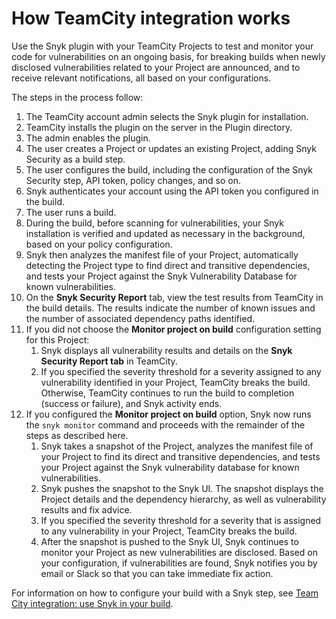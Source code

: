 # How TeamCity integration works

Use the Snyk plugin with your TeamCity Projects to test and monitor your code for vulnerabilities on an ongoing basis, for breaking builds when newly disclosed vulnerabilities related to your Project are announced, and to receive relevant notifications, all based on your configurations.

The steps in the process follow:

1. The TeamCity account admin selects the Snyk plugin for installation.
2. TeamCity installs the plugin on the server in the Plugin directory.
3. The admin enables the plugin.
4. The user creates a Project or updates an existing Project, adding Snyk Security as a build step.
5. The user configures the build, including the configuration of the Snyk Security step, API token, policy changes, and so on.
6. Snyk authenticates your account using the API token you configured in the build.
7. The user runs a build.
8. During the build, before scanning for vulnerabilities, your Snyk installation is verified and updated as necessary in the background, based on your policy configuration.
9. Snyk then analyzes the manifest file of your Project, automatically detecting the Project type to find direct and transitive dependencies, and tests your Project against the Snyk Vulnerability Database for known vulnerabilities.
10. On the **Snyk Security Report** tab, view the test results from TeamCity in the build details. The results indicate the number of known issues and the number of associated dependency paths identified.
11. If you did not choose the **Monitor project on build** configuration setting for this Project:
    1. Snyk displays all vulnerability results and details on the **Snyk Security Report tab** in TeamCity.
    2. If you specified the severity threshold for a severity assigned to any vulnerability identified in your Project, TeamCity breaks the build. Otherwise, TeamCity continues to run the build to completion (success or failure), and Snyk activity ends.
12. If you configured the **Monitor project on build** option, Snyk now runs the `snyk monitor` command and proceeds with the remainder of the steps as described here.
    1. Snyk takes a snapshot of the Project, analyzes the manifest file of your Project to find its direct and transitive dependencies, and tests your Project against the Snyk vulnerability database for known vulnerabilities.
    2. Snyk pushes the snapshot to the Snyk UI. The snapshot displays the Project details and the dependency hierarchy, as well as vulnerability results and fix advice.
    3. If you specified the severity threshold for a severity that is assigned to any vulnerability in your Project, TeamCity breaks the build.
    4. After the snapshot is pushed to the Snyk UI, Snyk continues to monitor your Project as new vulnerabilities are disclosed. Based on your configuration, if vulnerabilities are found, Snyk notifies you by email or Slack so that you can take immediate fix action.

For information on how to configure your build with a Snyk step, see [Team City integration: use Snyk in your build](teamcity-integration-use-snyk-in-your-build.md).
